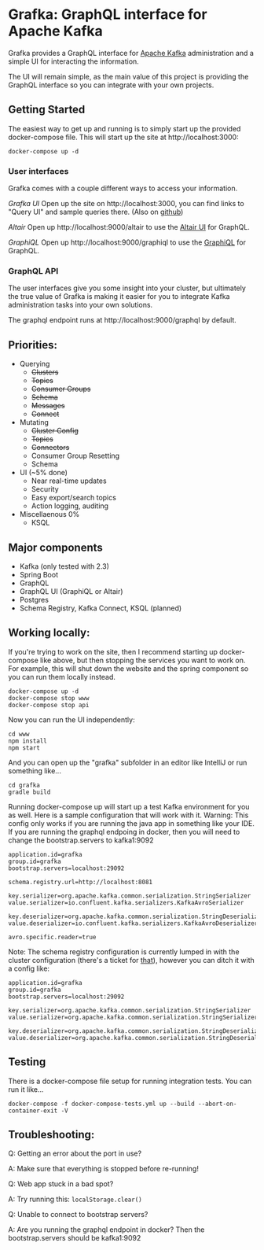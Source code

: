 # Grafka: GraphQL interface for Apache Kafka

Grafka provides a GraphQL interface for [Apache Kafka](https://github.com/apache/kafka) administration and a simple UI for interacting the information.

The UI will remain simple, as the main value of this project is providing the GraphQL interface so you can integrate with your own projects.

## Getting Started

The easiest way to get up and running is to simply start up the provided docker-compose file. This will start up the site at http://localhost:3000:

```shell script
docker-compose up -d
```

### User interfaces

Grafka comes with a couple different ways to access your information.

*Grafka UI*
Open up the site on http://localhost:3000, you can find links to "Query UI" and sample queries there. (Also on [github](https://github.com/codingblocks/grafka/blob/master/www/src/documentation/querying-graphql.md))

*Altair*
Open up http://localhost:9000/altair to use the [Altair UI](https://altair.sirmuel.design/) for GraphQL.

*GraphiQL*
Open up http://localhost:9000/graphiql to use the [GraphiQL](https://github.com/graphql/graphiql) for GraphQL.

### GraphQL API

The user interfaces give you some insight into your cluster, but ultimately the true value of Grafka is making it easier for you to integrate Kafka administration tasks into your own solutions.

The graphql endpoint runs at http://localhost:9000/graphql by default.

## Priorities:

* Querying
   * ~~Clusters~~
   * ~~Topics~~
   * ~~Consumer Groups~~
   * ~~Schema~~
   * ~~Messages~~
   * ~~Connect~~
* Mutating
   * ~~Cluster Config~~
   * ~~Topics~~
   * ~~Connectors~~
   * Consumer Group Resetting
   * Schema
* UI (~5% done)
   * Near real-time updates
   * Security
   * Easy export/search topics
   * Action logging, auditing
* Miscellaenous 0%
   * KSQL

## Major components

* Kafka (only tested with 2.3)
* Spring Boot
* GraphQL
* GraphQL UI (GraphiQL or Altair)
* Postgres
* Schema Registry, Kafka Connect, KSQL (planned)

## Working locally:

If you're trying to work on the site, then I recommend starting up docker-compose like above, but then stopping the services you want to work on. For example, this will shut down the website and the spring component so you can run them locally instead.

```shell script
docker-compose up -d
docker-compose stop www
docker-compose stop api
```

Now you can run the UI independently:

```shell script
cd www
npm install
npm start
```

And you can open up the "grafka" subfolder in an editor like IntelliJ or run something like...

```shell script
cd grafka
gradle build
```

Running docker-compose up will start up a test Kafka environment for you as well. Here is a sample configuration that will work with it. Warning: This config only works if you are running the java app in something like your IDE. If you are running the graphql endpoing in docker, then you will need to change the bootstrap.servers to kafka1:9092

```properties
application.id=grafka
group.id=grafka
bootstrap.servers=localhost:29092

schema.registry.url=http://localhost:8081

key.serializer=org.apache.kafka.common.serialization.StringSerializer
value.serializer=io.confluent.kafka.serializers.KafkaAvroSerializer

key.deserializer=org.apache.kafka.common.serialization.StringDeserializer
value.deserializer=io.confluent.kafka.serializers.KafkaAvroDeserializer

avro.specific.reader=true
```

Note: The schema registry configuration is currently lumped in with the cluster configuration (there's a ticket for [that](https://github.com/codingblocks/grafka/issues/15)), however you can ditch it with a config like:
```properties
application.id=grafka
group.id=grafka
bootstrap.servers=localhost:29092

key.serializer=org.apache.kafka.common.serialization.StringSerializer
value.serializer=org.apache.kafka.common.serialization.StringSerializer

key.deserializer=org.apache.kafka.common.serialization.StringDeserializer
value.deserializer=org.apache.kafka.common.serialization.StringDeserializer
```

## Testing

There is a docker-compose file setup for running integration tests. You can run it like...
```shell script
docker-compose -f docker-compose-tests.yml up --build --abort-on-container-exit -V
```

## Troubleshooting:

Q: Getting an error about the port in use?

A: Make sure that everything is stopped before re-running!

Q: Web app stuck in a bad spot?

A: Try running this: `localStorage.clear()`

Q: Unable to connect to bootstrap servers?

A: Are you running the graphql endpoint in docker? Then the bootstrap.servers should be kafka1:9092

